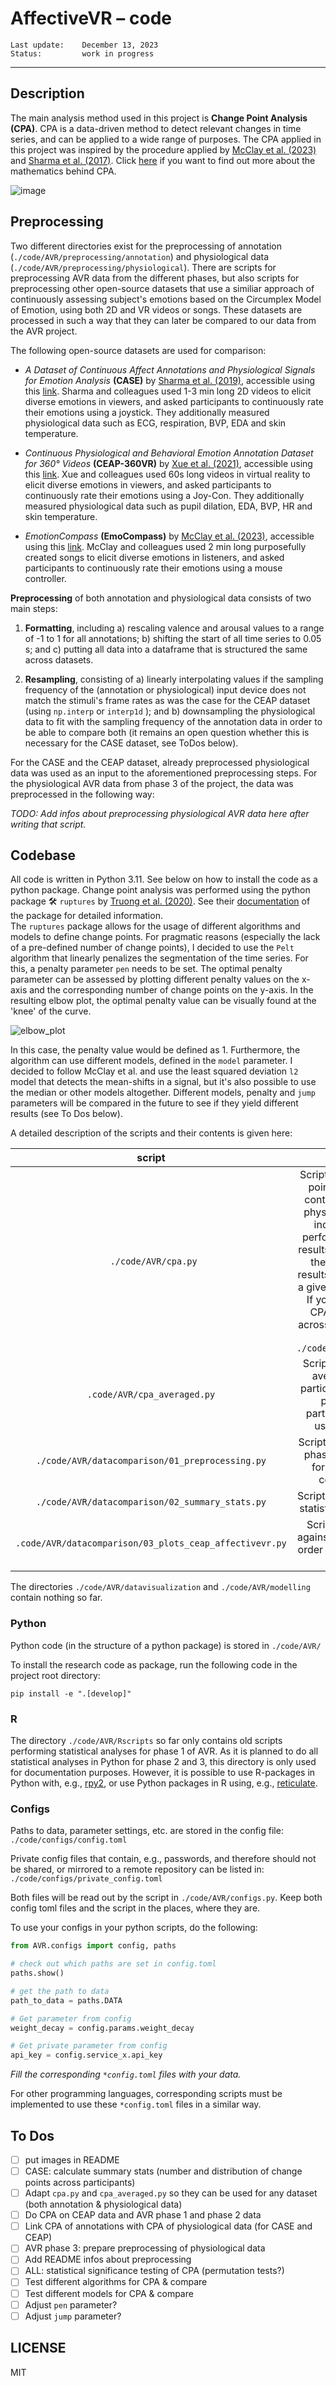 # AffectiveVR – **code**

    Last update:    December 13, 2023
    Status:         work in progress

***

## Description

The main analysis method used in this project is **Change Point Analysis (CPA)**. CPA is a data-driven method to detect relevant changes in time series, and can be applied to a wide range of purposes. The CPA applied in this project was inspired by the procedure applied by [McClay et al. (2023)](https://www.nature.com/articles/s41467-023-42241-2) and [Sharma et al. (2017)](https://ieeexplore.ieee.org/abstract/document/8105870). Click [here](https://www.jstor.org/stable/23427357?sid=primo) if you want to find out more about the mathematics behind CPA.

![image](/pics/changepoints_V7_arousal_avg.jpg)

## Preprocessing

Two different directories exist for the preprocessing of annotation (`./code/AVR/preprocessing/annotation`) and physiological data (`./code/AVR/preprocessing/physiological`). There are scripts for preprocessing AVR data from the different phases, but also scripts for preprocessing other open-source datasets that use a similiar approach of continuously assessing subject's emotions based on the Circumplex Model of Emotion, using both 2D and VR videos or songs. These datasets are processed in such a way that they can later be compared to our data from the AVR project.

The following open-source datasets are used for comparison:
* *A Dataset of Continuous Affect Annotations and Physiological Signals for Emotion Analysis* **(CASE)** by [Sharma et al. (2019)](https://www.nature.com/articles/s41597-019-0209-0), accessible using this [link](https://springernature.figshare.com/collections/A_dataset_of_continuous_affect_annotations_and_physiological_signals_for_emotion_analysis/4260668). Sharma and colleagues used 1-3 min long 2D videos to elicit diverse emotions in viewers, and asked participants to continuously rate their emotions using a joystick. They additionally measured physiological data such as ECG, respiration, BVP, EDA and skin temperature.

* *Continuous Physiological and Behavioral Emotion Annotation Dataset for 360° Videos* **(CEAP-360VR)** by [Xue et al. (2021)](https://dl.acm.org/doi/10.1145/3411764.3445487), accessible using this [link](https://www.dis.cwi.nl/ceap-360vr-dataset/). Xue and colleagues used 60s long videos in virtual reality to elicit diverse emotions in viewers, and asked participants to continuously rate their emotions using a Joy-Con. They additionally measured physiological data such as pupil dilation, EDA, BVP, HR and skin temperature.

* *EmotionCompass* **(EmoCompass)** by [McClay et al. (2023)](https://www.nature.com/articles/s41467-023-42241-2), accessible using this [link](https://osf.io/s8g5n/). McClay and colleagues used 2 min long purposefully created songs to elicit diverse emotions in listeners, and asked participants to continuously rate their emotions using a mouse controller.

**Preprocessing** of both annotation and physiological data consists of two main steps:

1. **Formatting**, including a) rescaling valence and arousal values to a range of -1 to 1 for all annotations; b) shifting the start of all time series to 0.05 s; and c) putting all data into a dataframe that is structured the same across datasets.

2. **Resampling**, consisting of a) linearly interpolating values if the sampling frequency of the (annotation or physiological) input device does not match the stimuli's frame rates as was the case for the CEAP dataset (using `np.interp` or `interp1d` ); and b) downsampling the physiological data to fit with the sampling frequency of the annotation data in order to be able to compare both (it remains an open question whether this is necessary for the CASE dataset, see ToDos below).

For the CASE and the CEAP dataset, already preprocessed physiological data was used as an input to the aforementioned preprocessing steps. For the physiological AVR data from phase 3 of the project, the data was preprocessed in the following way:

*TODO: Add infos about preprocessing physiological AVR data here after writing that script.*

## Codebase

All code is written in Python 3.11. See below on how to install the code as a python package. Change point analysis was performed using the python package :hammer_and_wrench: `ruptures` by [Truong et al. (2020)](https://linkinghub.elsevier.com/retrieve/pii/S0165168419303494). See their [documentation](https://centre-borelli.github.io/ruptures-docs/) of the package for detailed information.   
The `ruptures` package allows for the usage of different algorithms and models to define change points. For pragmatic reasons (especially the lack of a pre-defined number of change points), I decided to use the `Pelt` algorithm that linearly penalizes the segmentation of the time series. For this, a penalty parameter `pen` needs to be set. The optimal penalty parameter can be assessed by plotting different penalty values on the x-axis and the corresponding number of change points on the y-axis. In the resulting elbow plot, the optimal penalty value can be visually found at the 'knee' of the curve.

![elbow_plot](/pics/elbow_plot.png)

In this case, the penalty value would be defined as 1. Furthermore, the algorithm can use different models, defined in the `model` parameter. I decided to follow McClay et al. and use the least squared deviation `l2` model that detects the mean-shifts in a signal, but it's also possible to use the median or other models altogether. Different models, penalty and `jump` parameters will be compared in the future to see if they yield different results (see To Dos below).

A detailed description of the scripts and their contents is given here:

|               script               |                  contents                   |
| :--------------------------------: | :-----------------------------------------: |
|           `./code/AVR/cpa.py`                 | Script to perform a change point analysis (CPA) on continuous annotation or physiological data. Script includes functions to perform a CPA, to plot the results of a CPA, and to test the significance of the results for participants from a given dataset individually. If you want to perform a CPA for averaged data across participants, use the script `./code/AVR/cpa_averaged.py`|
|       `.code/AVR/cpa_averaged.py`            | Script performs a CPA for averaged data across participants. If you want to perform a CPA for participants individually, use the script `cpa.py`
|`./code/AVR/datacomparison/01_preprocessing.py`| Script to put CEAP and AVR phase 1 data in the same format so they can be compared later on.|
|`./code/AVR/datacomparison/02_summary_stats.py`| Script to calculate summary statistics for CEAP dataset.|
|`.code/AVR/datacomparison/03_plots_ceap_affectivevr.py`| Script to plot CEAP data against AVR phase 1 data in order to be able to compare both datasets. |

The directories `./code/AVR/datavisualization` and `./code/AVR/modelling` contain nothing so far.

### Python

Python code (in the structure of a python package) is stored in `./code/AVR/`

To install the research code as package, run the following code in the project root directory:

```shell
pip install -e ".[develop]"
```

### R

The directory `./code/AVR/Rscripts` so far only contains old scripts performing statistical analyses for phase 1 of AVR. As it is planned to do all statistical analyses in Python for phase 2 and 3, this directory is only used for documentation purposes. However, it is possible to use R-packages in Python with, e.g., [rpy2](https://rpy2.github.io/), or use Python packages in R using, e.g., [reticulate](https://rstudio.github.io/reticulate/).

### Configs

Paths to data, parameter settings, etc. are stored in the config file: `./code/configs/config.toml`

Private config files that contain, e.g., passwords, and therefore should not be shared,
or mirrored to a remote repository can be listed in: `./code/configs/private_config.toml`

Both files will be read out by the script in `./code/AVR/configs.py`.
Keep both config toml files and the script in the places, where they are.

To use your configs in your python scripts, do the following:

```python
from AVR.configs import config, paths

# check out which paths are set in config.toml
paths.show()

# get the path to data
path_to_data = paths.DATA

# Get parameter from config
weight_decay = config.params.weight_decay

# Get private parameter from config
api_key = config.service_x.api_key
```

*Fill the corresponding `*config.toml` files with your data.*

For other programming languages, corresponding scripts must be implemented to use these `*config.toml` files in a similar way.

## To Dos

- [ ] put images in README
- [ ] CASE: calculate summary stats (number and distribution of change points across participants)
- [ ] Adapt `cpa.py` and `cpa_averaged.py` so they can be used for any dataset (both annotation & physiological data)
- [ ] Do CPA on CEAP data and AVR phase 1 and phase 2 data
- [ ] Link CPA of annotations with CPA of physiological data (for CASE and CEAP)
- [ ] AVR phase 3: prepare preprocessing of physiological data
- [ ] Add README infos about preprocessing
- [ ] ALL: statistical significance testing of CPA (permutation tests?)
- [ ] Test different algorithms for CPA & compare
- [ ] Test different models for CPA & compare
- [ ] Adjust `pen` parameter?
- [ ] Adjust `jump` parameter?

## LICENSE

MIT
